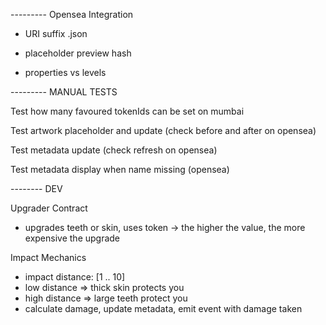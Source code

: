 --------- Opensea Integration
- URI suffix .json

- placeholder preview hash

- properties vs levels

--------- MANUAL TESTS

Test how many favoured tokenIds can be set on mumbai

Test artwork placeholder and update (check before and after on opensea)

Test metadata update (check refresh on opensea)

Test metadata display when name missing (opensea)

-------- DEV

Upgrader Contract
  - upgrades teeth or skin, uses token -> the higher the value, the more expensive the upgrade

Impact Mechanics
  - impact distance: [1 .. 10]
  - low distance => thick skin protects you
  - high distance => large teeth protect you
  - calculate damage, update metadata, emit event with damage taken
